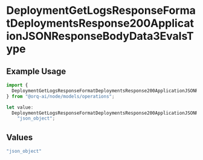 # DeploymentGetLogsResponseFormatDeploymentsResponse200ApplicationJSONResponseBodyData3EvalsType

## Example Usage

```typescript
import {
  DeploymentGetLogsResponseFormatDeploymentsResponse200ApplicationJSONResponseBodyData3EvalsType,
} from "@orq-ai/node/models/operations";

let value:
  DeploymentGetLogsResponseFormatDeploymentsResponse200ApplicationJSONResponseBodyData3EvalsType =
    "json_object";
```

## Values

```typescript
"json_object"
```
